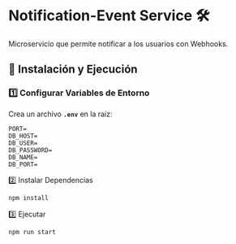 # Notification-Event Service 🛠️

Microservicio que permite notificar a los usuarios con Webhooks. 

## 🚀 Instalación y Ejecución

### 1️⃣ Configurar Variables de Entorno
Crea un archivo **`.env`** en la raíz:

```env
PORT=
DB_HOST=
DB_USER=
DB_PASSWORD=
DB_NAME=
DB_PORT=
```

2️⃣ Instalar Dependencias
```bash
npm install
```

3️⃣ Ejecutar
```bash
npm run start
```